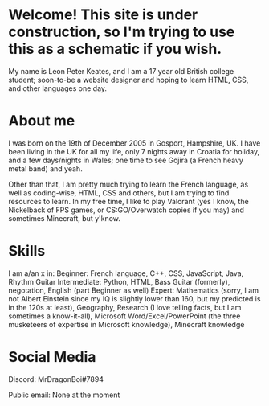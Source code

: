 # Welcome! This site is under construction, so I'm trying to use this as a schematic if you wish.
My name is Leon Peter Keates, and I am a 17 year old British college student; soon-to-be a website designer and hoping to learn HTML, CSS, and other languages one day.

# About me
I was born on the 19th of December 2005 in Gosport, Hampshire, UK. I have been living in the UK for all my life, only 7 nights away in Croatia for holiday, and a few days/nights in Wales; one time to see Gojira (a French heavy metal band) and yeah.

Other than that, I am pretty much trying to learn the French language, as well as coding-wise, HTML, CSS and others, but I am trying to find resources to learn. In my free time, I like to play Valorant (yes I know, the Nickelback of FPS games, or CS:GO/Overwatch copies if you may) and sometimes Minecraft, but y'know.

# Skills
I am a/an x in:
Beginner: French language, C++, CSS, JavaScript, Java, Rhythm Guitar
Intermediate: Python, HTML, Bass Guitar (formerly), negotation, English (part Beginner as well)
Expert: Mathematics (sorry, I am not Albert Einstein since my IQ is slightly lower than 160, but my predicted is in the 120s at least), Geography, Research (I love telling facts, but I am sometimes a know-it-all), Microsoft Word/Excel/PowerPoint (the three musketeers of expertise in Microsoft knowledge), Minecraft knowledge

# Social Media
Discord: MrDragonBoi#7894

Public email: None at the moment
